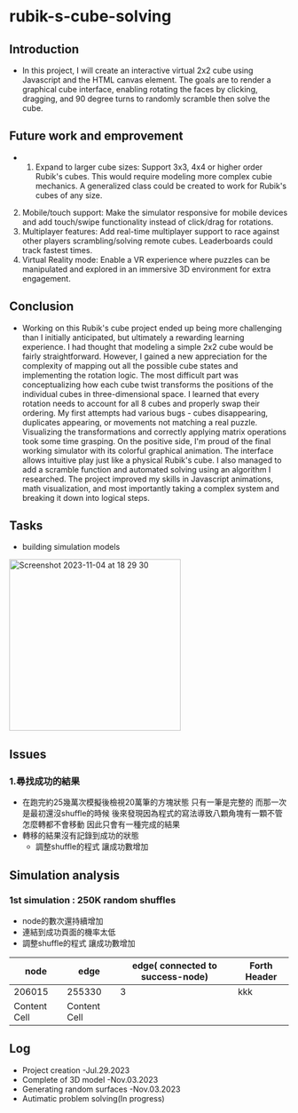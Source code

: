# rubik-s-cube-solving
## Introduction
- In this project, I will create an interactive virtual 2x2 cube using Javascript and the HTML canvas element. The goals are to render a graphical cube interface, enabling rotating the faces by clicking, dragging, and 90 degree turns to randomly scramble then solve the cube.

## Future work and emprovement
- 1. Expand to larger cube sizes:
Support 3x3, 4x4 or higher order Rubik's cubes. This would require modeling more complex cubie mechanics. A generalized class could be created to work for Rubik's cubes of any size.
2. Mobile/touch support: 
Make the simulator responsive for mobile devices and add touch/swipe functionality instead of click/drag for rotations.
3. Multiplayer features: 
Add real-time multiplayer support to race against other players scrambling/solving remote cubes. Leaderboards could track fastest times.
4. Virtual Reality mode:
Enable a VR experience where puzzles can be manipulated and explored in an immersive 3D environment for extra engagement.
## Conclusion
- Working on this Rubik's cube project ended up being more challenging than I initially anticipated, but ultimately a rewarding learning experience. I had thought that modeling a simple 2x2 cube would be fairly straightforward. However, I gained a new appreciation for the complexity of mapping out all the possible cube states and implementing the rotation logic.
The most difficult part was conceptualizing how each cube twist transforms the positions of the individual cubes in three-dimensional space. I learned that every rotation needs to account for all 8 cubes and properly swap their ordering. My first attempts had various bugs - cubes disappearing, duplicates appearing, or movements not matching a real puzzle. Visualizing the transformations and correctly applying matrix operations took some time grasping.
On the positive side, I'm proud of the final working simulator with its colorful graphical animation. The interface allows intuitive play just like a physical Rubik's cube. I also managed to add a scramble function and automated solving using an algorithm I researched. The project improved my skills in Javascript animations, math visualization, and most importantly taking a complex system and breaking it down into logical steps.
## Tasks
- building simulation models
 <img width="309" alt="Screenshot 2023-11-04 at 18 29 30" src="https://github.com/RogerChan0307/rubik-s-cube-solving/assets/140886171/f65a80f3-61f0-4a4d-859a-289aa4301fc6">

## Issues
### 1.尋找成功的結果
 - 在跑完約25幾萬次模擬後檢視20萬筆的方塊狀態 只有一筆是完整的 而那一次是最初還沒shuffle的時候 後來發現因為程式的寫法導致八顆角塊有一顆不管怎麼轉都不會移動 因此只會有一種完成的結果
 - 轉移的結果沒有記錄到成功的狀態
   - 調整shuffle的程式 讓成功數增加


## Simulation analysis
### 1st simulation : 250K random shuffles
- node的數次還持續增加
- 連結到成功頁面的機率太低
- 調整shuffle的程式 讓成功數增加

| node  | edge | edge( connected to success-node)  | Forth Header |
| ------------- | ------------- | ------------- | ------------- |
| 206015  | 255330  | 3  | kkk  |
| Content Cell  | Content Cell  |
 
## Log 
- Project creation -Jul.29.2023
- Complete of 3D model -Nov.03.2023
- Generating random surfaces -Nov.03.2023
- Autimatic problem solving(In progress)
